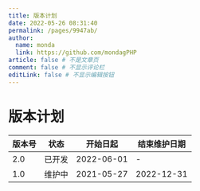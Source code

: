 ```yaml
---
title: 版本计划
date: 2022-05-26 08:31:40
permalink: /pages/9947ab/
author: 
  name: monda
  link: https://github.com/mondagPHP
article: false # 不是文章页
comment: false # 不显示评论栏
editLink: false # 不显示编辑按钮
---
```

# 版本计划

版本号|状态|开始日起|结束维护日期
-|-|-|-
2.0|已开发|2022-06-01|-
1.0|维护中|2021-05-27|2022-12-31
